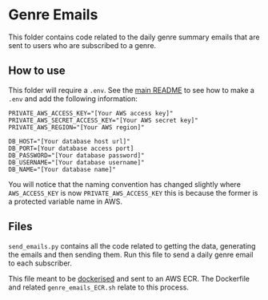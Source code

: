 # Genre Emails

This folder contains code related to the daily genre summary emails that are sent to users who are subscribed to a genre.

## How to use

This folder will require a `.env`. See the [main README](../../README.md) to see how to make a `.env` and add the following information:

```
PRIVATE_AWS_ACCESS_KEY="[Your AWS access key]"
PRIVATE_AWS_SECRET_ACCESS_KEY="[Your AWS secret key]"
PRIVATE_AWS_REGION="[Your AWS region]"

DB_HOST="[Your database host url]"
DB_PORT=[Your database access port]
DB_PASSWORD="[Your database password]"
DB_USERNAME="[Your database username]"
DB_NAME="[Your database name]"
```

You will notice that the naming convention has changed slightly where `AWS_ACCESS_KEY` is now `PRIVATE_AWS_ACCESS_KEY` this is because the former is a protected variable name in AWS.

## Files

`send_emails.py` contains all the code related to getting the data, generating the emails and then sending them. Run this file to send a daily genre email to each subscriber.

This file meant to be [dockerised](https://www.docker.com/) and sent to an AWS ECR. The Dockerfile and related `genre_emails_ECR.sh` relate to this process.